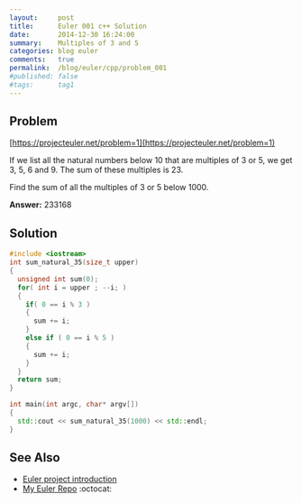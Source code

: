 ```yaml
---
layout:     post
title:      Euler 001 c++ Solution
date:       2014-12-30 16:24:00
summary:    Multiples of 3 and 5
categories: blog euler
comments:   true
permalink:  /blog/euler/cpp/problem_001
#published: false
#tags:      tag1
---
```


## Problem

[https://projecteuler.net/problem=1](https://projecteuler.net/problem=1)

If we list all the natural numbers below 10 that are multiples of 3 or 5, we get 3, 5, 6 and 9. The sum of these multiples is 23.

Find the sum of all the multiples of 3 or 5 below 1000.

**Answer:** 233168

## Solution

```cpp
#include <iostream>
int sum_natural_35(size_t upper)
{
  unsigned int sum(0);
  for( int i = upper ; --i; )
  {
    if( 0 == i % 3 )
    {
      sum += i;
    }
    else if ( 0 == i % 5 )
    {
      sum += i;
    }
  }
  return sum;
}

int main(int argc, char* argv[])
{
  std::cout << sum_natural_35(1000) << std::endl;
}
```

## See Also
* [Euler project introduction]({{site.baseurl}}/blog/euler/introduction)
* [My Euler Repo](https://github.com/tvarley/euler) :octocat:
